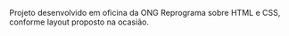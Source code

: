 Projeto desenvolvido em oficina da ONG Reprograma sobre HTML e CSS, conforme layout proposto na ocasião.
